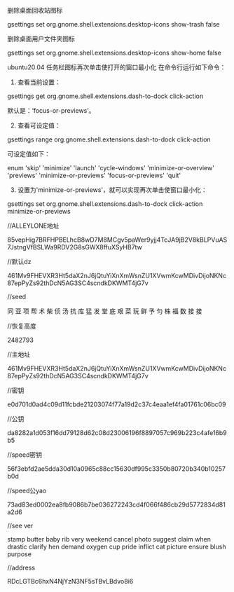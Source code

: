 删除桌面回收站图标

gsettings set org.gnome.shell.extensions.desktop-icons show-trash false

删除桌面用户文件夹图标

gsettings set org.gnome.shell.extensions.desktop-icons show-home false

ubuntu20.04 任务栏图标再次单击使打开的窗口最小化
在命令行运行如下命令：

1. 查看当前设置：

gsettings get org.gnome.shell.extensions.dash-to-dock click-action

默认是：‘focus-or-previews’。

2. 查看可设定值：

gsettings range org.gnome.shell.extensions.dash-to-dock click-action

可设定值如下：

enum
'skip'
'minimize'
'launch'
'cycle-windows'
'minimize-or-overview'
'previews'
'minimize-or-previews'
'focus-or-previews'
'quit'

3. 设置为'minimize-or-previews'，就可以实现再次单击使窗口最小化：

gsettings set org.gnome.shell.extensions.dash-to-dock click-action minimize-or-previews

//ALLEYLONE地址

85vepHig7BRFHPBELhcB8wD7M8MCgv5paWer9yjj4TcJA9jB2V8kBLPVuAS7JstngVfBSLWa9RDV2G8sGWX8ffuXSyHB7tw

//默认dz

461Mv9FHEVXR3Ht5daX2nJ6jQtuYiXnXmWsnZU1XVwmKcwMDivDijoNKNc87epPyZs92thDcN5AG3SC4scndkDKWMT4jG7v

//seed

同 亚 项 帮 术 柴 侦 汤 抗 库 猛 发 堂 底 艰 菜 玩 鲜 予 匀 株 福 数 接 接

//恢复高度

2482793

//主地址

461Mv9FHEVXR3Ht5daX2nJ6jQtuYiXnXmWsnZU1XVwmKcwMDivDijoNKNc87epPyZs92thDcN5AG3SC4scndkDKWMT4jG7v

//密钥

e0d701d0ad4c09d11fcbde21203074f77a19d2c37c4eaa1ef4fa01761c06bc09


//公钥

da8282a1d053f16dd79128d62c08d23006196f8897057c969b223c4afe16b9b5

//speed密钥

56f3ebfd2ae5dda30d10a0965c88cc15630df995c3350b80720b340b10257b0d

//speed公yao

73ad83ed0002ea8fb9086b7be036272243cd4f066f486cb29d5772834d81a2d6

//see ver

stamp butter baby rib very weekend cancel photo suggest claim when drastic clarify hen demand oxygen cup pride inflict cat picture ensure blush purpose

//address

RDcLGTBc6hxN4NjYzN3NF5sTBvLBdvo8i6



